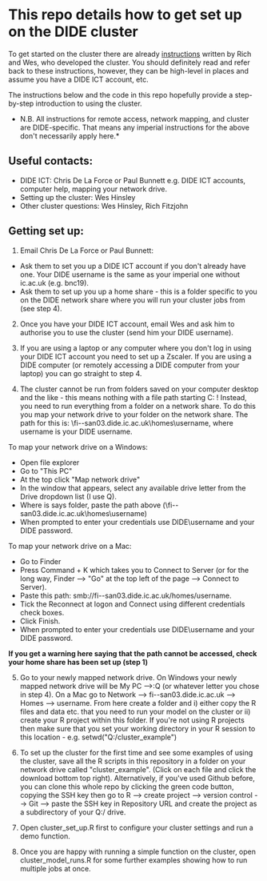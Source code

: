 # This repo details how to get set up on the DIDE cluster
  

To get started on the cluster there are already [instructions](https://mrc-ide.github.io/didehpc/articles/didehpc.html#getting-started) written by Rich and Wes, who developed the cluster. 
You should definitely read and refer back to these instructions, however, they can be high-level in places and assume you have a DIDE ICT account, etc. 

The instructions below and the code in this repo hopefully provide a step-by-step introduction to using the cluster.

* N.B. All instructions for remote access, network mapping, and cluster are DIDE-specific. That means any imperial instructions for the above don't necessarily apply here.* 

## Useful contacts:
* DIDE ICT: Chris De La Force or Paul Bunnett e.g. DIDE ICT accounts, computer help, mapping your network drive.
* Setting up the cluster: Wes Hinsley
* Other cluster questions: Wes Hinsley, Rich Fitzjohn 

## Getting set up:

1) Email Chris De La Force or Paul Bunnett: 
* Ask them to set you up a DIDE ICT account if you don't already have one. Your DIDE username is the same as your imperial one without ic.ac.uk (e.g. bnc19).
* Ask them to set up you up a home share - this is a folder specific to you on the DIDE network share where you will run your cluster jobs from (see step 4). 


2) Once you have your DIDE ICT account, email Wes and ask him to authorise you to use the cluster (send him your DIDE username). 

3) If you are using a laptop or any computer where you don't log in using your DIDE ICT account you need to set up a Zscaler. If you are using a DIDE computer (or remotely accessing a DIDE computer from your laptop) you can go straight to step 4.

4) The cluster cannot be run from folders saved on your computer desktop and the like - this means nothing with a file path starting C: ! Instead, you need to run everything from a folder on a network share. To do this you map your network drive to your folder on the network share. The path for this is: \\fi--san03.dide.ic.ac.uk\homes\username, where username is your DIDE username. 

To map your network drive on a Windows:
* Open file explorer 
* Go to "This PC"
* At the top click "Map network drive"
* In the window that appears, select any available drive letter from the Drive dropdown list (I use Q). 
* Where is says folder, paste the path above (\\fi--san03.dide.ic.ac.uk\homes\username)
* When prompted to enter your credentials use DIDE\username and your DIDE password.

To map your network drive on a Mac:
* Go to Finder
* Press Command + K which takes you to Connect to Server (or for the long way, Finder --> "Go" at the top left of the page --> Connect to Server). 
* Paste this path: smb://fi--san03.dide.ic.ac.uk/homes/username.
* Tick the Reconnect at logon and Connect using different credentials check boxes.
* Click Finish.
* When prompted to enter your credentials use DIDE\username and your DIDE password.

**If you get a warning here saying that the path cannot be accessed, check your home share has been set up (step 1)**

5) Go to your newly mapped network drive. On Windows your newly mapped network drive will be My PC -->:Q (or whatever letter you chose in step 4). On a Mac go to Network --> fi--san03.dide.ic.ac.uk --> Homes --> username. 
From here create a folder and i) either copy the R files and data etc. that you need to run your model on the cluster or ii) create your R project within this folder. If you're not using R projects then make sure that you set your working directory in your R session to this location - e.g. setwd("Q:/cluster_example")
 
6) To set up the cluster for the first time and see some examples of using the cluster, save all the R scripts in this repository in a folder on your network drive called "cluster_example". (Click on each file and click the download bottom top right). Alternatively, if you've used Github before, you can clone this whole repo by clicking the green code button, copying the SSH key then go to R --> create project --> version control --> Git --> paste the SSH key in Repository URL and create the project as a subdirectory of your Q:/ drive. 

7) Open cluster_set_up.R first to configure your cluster settings and run a demo function. 

8) Once you are happy with running a simple function on the cluster, open cluster_model_runs.R for some further examples showing how to run multiple jobs at once. 


